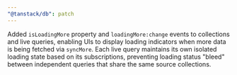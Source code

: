 ```yaml
---
"@tanstack/db": patch
---
```


Added `isLoadingMore` property and `loadingMore:change` events to collections and live queries, enabling UIs to display loading indicators when more data is being fetched via `syncMore`. Each live query maintains its own isolated loading state based on its subscriptions, preventing loading status "bleed" between independent queries that share the same source collections.

